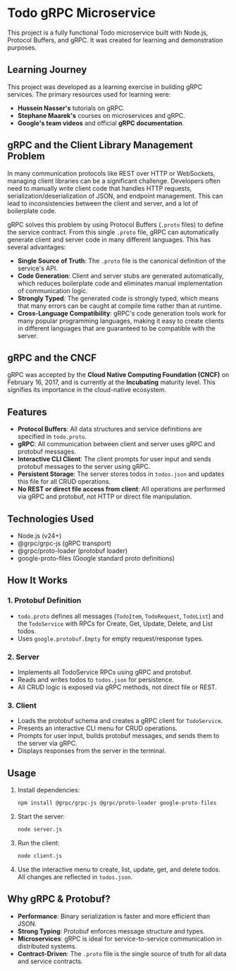 # Todo gRPC Microservice

This project is a fully functional Todo microservice built with Node.js, Protocol Buffers, and gRPC. It was created for learning and demonstration purposes.

## Learning Journey
This project was developed as a learning exercise in building gRPC services. The primary resources used for learning were:
- **Hussein Nasser's** tutorials on gRPC.
- **Stephane Maarek's** courses on microservices and gRPC.
- **Google's team videos** and official **gRPC documentation**.

## gRPC and the Client Library Management Problem

In many communication protocols like REST over HTTP or WebSockets, managing client libraries can be a significant challenge. Developers often need to manually write client code that handles HTTP requests, serialization/deserialization of JSON, and endpoint management. This can lead to inconsistencies between the client and server, and a lot of boilerplate code.

gRPC solves this problem by using Protocol Buffers (`.proto` files) to define the service contract. From this single `.proto` file, gRPC can automatically generate client and server code in many different languages. This has several advantages:
- **Single Source of Truth**: The `.proto` file is the canonical definition of the service's API.
- **Code Generation**: Client and server stubs are generated automatically, which reduces boilerplate code and eliminates manual implementation of communication logic.
- **Strongly Typed**: The generated code is strongly typed, which means that many errors can be caught at compile time rather than at runtime.
- **Cross-Language Compatibility**: gRPC's code generation tools work for many popular programming languages, making it easy to create clients in different languages that are guaranteed to be compatible with the server.

## gRPC and the CNCF
gRPC was accepted by the **Cloud Native Computing Foundation (CNCF)** on February 16, 2017, and is currently at the **Incubating** maturity level. This signifies its importance in the cloud-native ecosystem.

## Features
- **Protocol Buffers**: All data structures and service definitions are specified in `todo.proto`.
- **gRPC**: All communication between client and server uses gRPC and protobuf messages.
- **Interactive CLI Client**: The client prompts for user input and sends protobuf messages to the server using gRPC.
- **Persistent Storage**: The server stores todos in `todos.json` and updates this file for all CRUD operations.
- **No REST or direct file access from client**: All operations are performed via gRPC and protobuf, not HTTP or direct file manipulation.

## Technologies Used
- Node.js (v24+)
- @grpc/grpc-js (gRPC transport)
- @grpc/proto-loader (protobuf loader)
- google-proto-files (Google standard proto definitions)

## How It Works
### 1. Protobuf Definition
- `todo.proto` defines all messages (`TodoItem`, `TodoRequest`, `TodoList`) and the `TodoService` with RPCs for Create, Get, Update, Delete, and List todos.
- Uses `google.protobuf.Empty` for empty request/response types.

### 2. Server
- Implements all TodoService RPCs using gRPC and protobuf.
- Reads and writes todos to `todos.json` for persistence.
- All CRUD logic is exposed via gRPC methods, not direct file or REST.

### 3. Client
- Loads the protobuf schema and creates a gRPC client for `TodoService`.
- Presents an interactive CLI menu for CRUD operations.
- Prompts for user input, builds protobuf messages, and sends them to the server via gRPC.
- Displays responses from the server in the terminal.

## Usage
1. Install dependencies:
   ```sh
   npm install @grpc/grpc-js @grpc/proto-loader google-proto-files
   ```
2. Start the server:
   ```sh
   node server.js
   ```
3. Run the client:
   ```sh
   node client.js
   ```
4. Use the interactive menu to create, list, update, get, and delete todos. All changes are reflected in `todos.json`.

## Why gRPC & Protobuf?
- **Performance**: Binary serialization is faster and more efficient than JSON.
- **Strong Typing**: Protobuf enforces message structure and types.
- **Microservices**: gRPC is ideal for service-to-service communication in distributed systems.
- **Contract-Driven**: The `.proto` file is the single source of truth for all data and service contracts.
